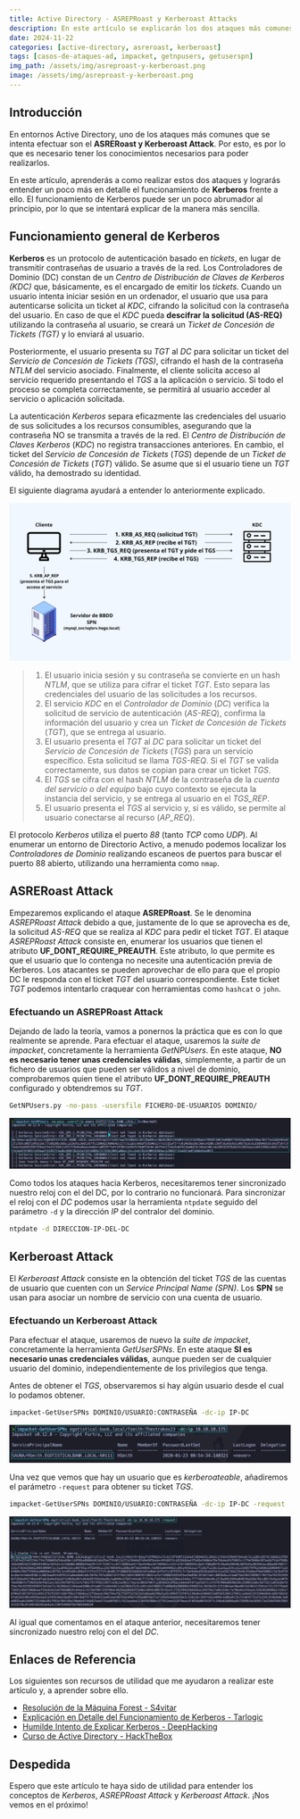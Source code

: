```yaml
---
title: Active Directory - ASREPRoast y Kerberoast Attacks
description: En este artículo se explicarán los dos ataques más comunes en entornos AD - ASRERoast Attack y Kerberoast Attack.
date: 2024-11-22
categories: [active-directory, asreroast, kerberoast]
tags: [casos-de-ataques-ad, impacket, getnpusers, getuserspn]
img_path: /assets/img/asreproast-y-kerberoast.png
image: /assets/img/asreproast-y-kerberoast.png
---
```


## **Introducción**
En entornos Active Directory, uno de los ataques más comunes que se intenta efectuar son el **ASRERoast y Kerberoast Attack**. Por esto, es por lo que es necesario tener los conocimientos necesarios para poder realizarlos.

En este artículo, aprenderás a como realizar estos dos ataques y lograrás entender un poco más en detalle el funcionamiento de **Kerberos** frente a ello. El funcionamiento de Kerberos puede ser un poco abrumador al principio, por lo que se intentará explicar de la manera más sencilla.

## **Funcionamiento general de Kerberos**
**Kerberos** es un protocolo de autenticación basado en *tickets*, en lugar de transmitir contraseñas de usuario a través de la red. Los Controladores de Dominio (DC) constan de un *Centro de Distribución de Claves de Kerberos (KDC)* que, básicamente, es el encargado de emitir los *tickets*. Cuando un usuario intenta iniciar sesión en un ordenador, el usuario que usa para autenticarse solicita un ticket al *KDC*, cifrando la solicitud con la contraseña del usuario. En caso de que el *KDC* pueda **descifrar la solicitud (AS-REQ)** utilizando la contraseña al usuario, se creará un *Ticket de Concesión de Tickets (TGT)* y lo enviará al usuario.

Posteriormente, el usuario presenta su *TGT* al *DC* para solicitar un ticket del *Servicio de Concesión de Tickets (TGS)*, cifrando el hash de la contraseña *NTLM* del servicio asociado. Finalmente, el cliente solicita acceso al servicio requerido presentando el *TGS* a la aplicación o servicio. Si todo el proceso se completa correctamente, se permitirá al usuario acceder al servicio o aplicación solicitada.

La autenticación *Kerberos* separa eficazmente las credenciales del usuario de sus solicitudes a los recursos consumibles, asegurando que la contraseña NO se transmita a través de la red. El *Centro de Distribución de Claves Kerberos* (*KDC*) no registra transacciones anteriores. En cambio, el ticket del *Servicio de Concesión de Tickets* (*TGS*) depende de un *Ticket de Concesión de Tickets* (*TGT*) válido. Se asume que si el usuario tiene un *TGT* válido, ha demostrado su identidad.

El siguiente diagrama ayudará a entender lo anteriormente explicado.

![Funcionamiento de Kerberos](/assets/img/funcionamiento-de-kerberos.png)

>1. El usuario inicia sesión y su contraseña se convierte en un hash *NTLM*, que se utiliza para cifrar el ticket *TGT*. Esto separa las credenciales del usuario de las solicitudes a los recursos.
>2. El servicio *KDC* en el *Controlador de Dominio* (*DC*) verifica la solicitud de servicio de autenticación (*AS-REQ*), confirma la información del usuario y crea un *Ticket de Concesión de Tickets* (*TGT*), que se entrega al usuario.
>3. El usuario presenta el *TGT* al *DC* para solicitar un ticket del *Servicio de Concesión de Tickets* (*TGS*) para un servicio específico. Esta solicitud se llama *TGS-REQ*. Si el *TGT* se valida correctamente, sus datos se copian para crear un ticket *TGS*.
>4. El *TGS* se cifra con el hash *NTLM* de la contraseña de la *cuenta del servicio o del equipo* bajo cuyo contexto se ejecuta la instancia del servicio, y se entrega al usuario en el *TGS_REP*.
>5. El usuario presenta el *TGS* al servicio y, si es válido, se permite al usuario conectarse al recurso (*AP_REQ*).

El protocolo *Kerberos* utiliza el puerto *88* (tanto *TCP* como *UDP*). Al enumerar un entorno de Directorio Activo, a menudo podemos localizar los *Controladores de Dominio* realizando escaneos de puertos para buscar el puerto 88 abierto, utilizando una herramienta como `nmap`.

## **ASRERoast Attack**
Empezaremos explicando el ataque **ASREPRoast**. Se le denomina *ASREPRoast Attack* debido a que, justamente de lo que se aprovecha es de, la solicitud *AS-REQ* que se realiza al *KDC* para pedir el ticket *TGT*. El ataque *ASREPRoast Attack* consiste en, enumerar los usuarios que tienen el atributo **UF_DONT_REQUIRE_PREAUTH**. Este atributo, lo que permite es que el usuario que lo contenga no necesite una autenticación previa de Kerberos. Los atacantes se pueden aprovechar de ello para que el propio DC le responda con el ticket *TGT* del usuario correspondiente. Este ticket *TGT* podemos intentarlo craquear con herramientas como `hashcat` o `john`.

### **Efectuando un ASREPRoast Attack**
Dejando de lado la teoría, vamos a ponernos la práctica que es con lo que realmente se aprende. Para efectuar el ataque, usaremos la *suite de impacket*, concretamente la herramienta *GetNPUsers*. En este ataque, **NO es necesario tener unas credenciales válidas**, simplemente, a partir de un fichero de usuarios que pueden ser válidos a nivel de dominio, comprobaremos quien tiene el atributo **UF_DONT_REQUIRE_PREAUTH** configurado y obtendremos su *TGT*.

```bash
GetNPUsers.py -no-pass -usersfile FICHERO-DE-USUARIOS DOMINIO/
```

![asreproast attack explication](/assets/img/asreproast-attack-explication.png)

Como todos los ataques hacia Kerberos, necesitaremos tener sincronizado nuestro reloj con el del DC, por lo contrario no funcionará. Para sincronizar el reloj con el *DC* podemos usar la herramienta `ntpdate` seguido del parámetro `-d` y la dirección *IP* del contralor del dominio.

```bash
ntpdate -d DIRECCION-IP-DEL-DC
```

## **Kerberoast Attack**
El *Kerberoast Attack* consiste en la obtención del ticket *TGS* de las cuentas de usuario que cuenten con un *Service Principal Name (SPN)*. Los **SPN** se usan para asociar un nombre de servicio con una cuenta de usuario.

### **Efectuando un Kerberoast Attack**
Para efectuar el ataque, usaremos de nuevo la *suite de impacket*, concretamente la herramienta *GetUserSPNs*. En este ataque **SI es necesario unas credenciales válidas**, aunque pueden ser de cualquier usuario del dominio, independientemente de los privilegios que tenga.

Antes de obtener el *TGS*, observaremos si hay algún usuario desde el cual lo podamos obtener.

```bash
impacket-GetUserSPNs DOMINIO/USUARIO:CONTRASEÑA -dc-ip IP-DC
```

![Comprobamos si hay algún usuario Kerberoasteable](/assets/img/kerberoasting-attack-ejemplo.png)

Una vez que vemos que hay un usuario que es *kerberoateable*, añadiremos el parámetro `-request` para obtener su ticket *TGS*.

```bash
impacket-GetUserSPNs DOMINIO/USUARIO:CONTRASEÑA -dc-ip IP-DC -request
```

![Obteniendo TGS Kerberoasting Attack Ejemplo](/assets/img/obteniendo-tgs-kerberoasting-attack-ejemplo.png)

Al igual que comentamos en el ataque anterior, necesitaremos tener sincronizado nuestro reloj con el del *DC*.

## Enlaces de Referencia
Los siguientes son recursos de utilidad que me ayudaron a realizar este artículo y, a aprender sobre ello.

- [Resolución de la Máquina Forest - S4vitar](https://www.youtube.com/watch?v=7G5wkoBpFWU&t=3984s)
- [Explicación en Detalle del Funcionamiento de Kerberos - Tarlogic](https://www.tarlogic.com/es/blog/como-funciona-kerberos/)
- [Humilde Intento de Explicar Kerberos - DeepHacking](https://deephacking.tech/humilde-intento-de-explicar-kerberos/)
- [Curso de Active Directory - HackTheBox](https://academy.hackthebox.com/module/details/74)

## Despedida
Espero que este artículo te haya sido de utilidad para entender los conceptos de *Kerberos*, *ASREPRoast Attack* y *Kerberoast Attack*. ¡Nos vemos en el próximo!
